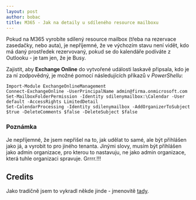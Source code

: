 ```yaml
---
layout: post
author: bobac
title: M365 - Jak na detaily u sdíleného resource mailboxu
---
```

Pokud na M365 vyrobíte sdílený resource mailbox (třeba na rezervace zasedačky, nebo auta), je nepříjemné, že ve výchozím stavu není vidět, kdo má daný prostředek rezervovaný, pokud se do kalendáře podíváte z Outlooku - je tam jen, že je Busy.

Zajistit, aby **Exchange Online** do vytvořené události laskavě připsala, kdo je za ní zodpovědný, je možné pomocí následujících příkazů v *PowerShellu*:

```
Import-Module ExchangeOnlineManagement
Connect-ExchangeOnline -UserPrincipalName admin@firma.onmicrosoft.com
Set-MailboxFolderPermission -Identity sdilenymailbox:\Calendar -User default -AccessRights LimitedDetail
Set-CalendarProcessing -Identity sdilenymailbox -AddOrganizerToSubject $true -DeleteComments $false -DeleteSubject $false
```

### Poznámka
Je nepříjemné, že jsem nepřišel na to, jak udělat to samé, ale být přihlášen jako já, a vyrobit to pro jiného tenanta. Jinými slovy, musím být přihlášen jako admin organizace, pro kterou to nastavuju, ne jako admin organizace, která tuhle organizaci spravuje. Grrrr.!!!

## Credits
Jako tradičně jsem to vykradl někde jinde - jmenovitě [tady](https://lazyadmin.nl/office-365/show-details-room-mailbox-meetings-in-its-calendar-in-office-365/). 
